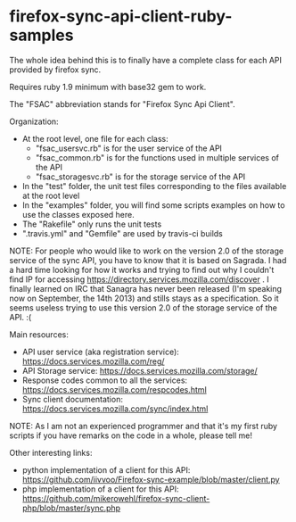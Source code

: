 firefox-sync-api-client-ruby-samples
====================================

The whole idea behind this is to finally have a complete class
for each API provided by firefox sync.

Requires ruby 1.9 minimum with base32 gem to work.

The "FSAC" abbreviation stands for "Firefox Sync Api Client".

Organization:
 * At the root level, one file for each class:
    * "fsac_usersvc.rb" is for the user service of the API
    * "fsac_common.rb" is for the functions used in multiple services of the API
    * "fsac_storagesvc.rb" is for the storage service of the API
 * In the "test" folder, the unit test files corresponding to the files 
   available at the root level
 * In the "examples" folder, you will find some scripts examples on how to use
   the classes exposed here.
 * The "Rakefile" only runs the unit tests
 * ".travis.yml" and "Gemfile" are used by travis-ci builds

NOTE: For people who would like to work on the version 2.0 of the storage
service of the sync API, you have to know that it is based on Sagrada. I had a
hard time looking for how it works and trying to find out why I couldn't find IP
for accessing https://directory.services.mozilla.com/discover . I finally
learned on IRC that Sanagra has never been released (I'm speaking now on
September, the 14th 2013) and stills stays as a specification. So it seems
useless trying to use this version 2.0 of the storage service of the API. :(

Main resources:
 * API user service (aka registration service): https://docs.services.mozilla.com/reg/
 * API Storage service: https://docs.services.mozilla.com/storage/
 * Response codes common to all the services: https://docs.services.mozilla.com/respcodes.html
 * Sync client documentation: https://docs.services.mozilla.com/sync/index.html


NOTE:
As I am not an experienced programmer and that it's my first ruby scripts
if you have remarks on the code in a whole, please tell me!


Other interesting links:
 * python implementation of a client for this API: https://github.com/iivvoo/Firefox-sync-example/blob/master/client.py
 * php implementation of a client for this API: https://github.com/mikerowehl/firefox-sync-client-php/blob/master/sync.php

